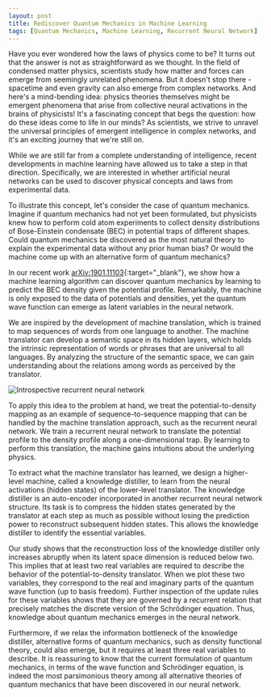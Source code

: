 ```yaml
---
layout: post
title: Rediscover Quantum Mechanics in Machine Learning
tags: [Quantum Mechanics, Machine Learning, Recurrent Neural Network]
---
```


Have you ever wondered how the laws of physics come to be? It turns out that the answer is not as straightforward as we thought. In the field of condensed matter physics, scientists study how matter and forces can emerge from seemingly unrelated phenomena. But it doesn't stop there - spacetime and even gravity can also emerge from complex networks. And here's a mind-bending idea: physics theories themselves might be emergent phenomena that arise from collective neural activations in the brains of physicists! It's a fascinating concept that begs the question: how do these ideas come to life in our minds? As scientists, we strive to unravel the universal principles of emergent intelligence in complex networks, and it's an exciting journey that we're still on.

While we are still far from a complete understanding of intelligence, recent developments in machine learning have allowed us to take a step in that direction. Specifically, we are interested in whether artificial neural networks can be used to discover physical concepts and laws from experimental data.

To illustrate this concept, let's consider the case of quantum mechanics. Imagine if quantum mechanics had not yet been formulated, but physicists knew how to perform cold atom experiments to collect density distributions of Bose-Einstein condensate (BEC) in potential traps of different shapes. Could quantum mechanics be discovered as the most natural theory to explain the experimental data without any prior human bias? Or would the machine come up with an alternative form of quantum mechanics?

In our recent work [arXiv:1901.11103](https://arxiv.org/abs/1901.11103){:target="_blank"}, we show how a machine learning algorithm can discover quantum mechanics by learning to predict the BEC density given the potential profile. Remarkably, the machine is only exposed to the data of potentials and densities, yet the quantum wave function can emerge as latent variables in the neural network.

We are inspired by the development of machine translation, which is trained to map sequences of words from one language to another. The machine translator can develop a semantic space in its hidden layers, which holds the intrinsic representation of words or phrases that are universal to all languages. By analyzing the structure of the semantic space, we can gain understanding about the relations among words as perceived by the translator.

![Introspective recurrent neural network]({{site.baseurl}}/assets/img/figures/introspective_RNN.png)

To apply this idea to the problem at hand, we treat the potential-to-density mapping as an example of sequence-to-sequence mapping that can be handled by the machine translation approach, such as the recurrent neural network. We train a recurrent neural network to translate the potential profile to the density profile along a one-dimensional trap. By learning to perform this translation, the machine gains intuitions about the underlying physics.

To extract what the machine translator has learned, we design a higher-level machine, called a knowledge distiller, to learn from the neural activations (hidden states) of the lower-level translator. The knowledge distiller is an auto-encoder incorporated in another recurrent neural network structure. Its task is to compress the hidden states generated by the translator at each step as much as possible without losing the prediction power to reconstruct subsequent hidden states. This allows the knowledge distiller to identify the essential variables.

Our study shows that the reconstruction loss of the knowledge distiller only increases abruptly when its latent space dimension is reduced below two. This implies that at least two real variables are required to describe the behavior of the potential-to-density translator. When we plot these two variables, they correspond to the real and imaginary parts of the quantum wave function (up to basis freedom). Further inspection of the update rules for these variables shows that they are governed by a recurrent relation that precisely matches the discrete version of the Schrödinger equation. Thus, knowledge about quantum mechanics emerges in the neural network.

Furthermore, if we relax the information bottleneck of the knowledge distiller, alternative forms of quantum mechanics, such as density functional theory, could also emerge, but it requires at least three real variables to describe. It is reassuring to know that the current formulation of quantum mechanics, in terms of the wave function and Schrödinger equation, is indeed the most parsimonious theory among all alternative theories of quantum mechanics that have been discovered in our neural network.

